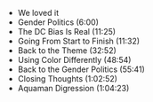 



- We loved it
- Gender Politics (6:00)
- The DC Bias Is Real (11:25)
- Going From Start to Finish (11:32)
- Back to the Theme (32:52)
- Using Color Differently (48:54)
- Back to the Gender Politics (55:41)
- Closing Thoughts (1:02:52)
- Aquaman Digression (1:04:23)
